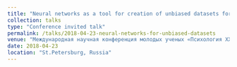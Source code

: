 ```yaml
---
title: "Neural networks as a tool for creation of unbiased datasets for psychophysiological studies. Применение нейронных сетей для создания сбалансированных датасетов для психофизиологических исследований."
collection: talks
type: "Conference invited talk"
permalink: /talks/2018-04-23-neural-networks-for-unbiased-datasets
venue: "Международная научная конференция молодых ученых «Психология XXI века: психология как наука, искусство и призвание»"
date: 2018-04-23
location: "St.Petersburg, Russia"
---
```

